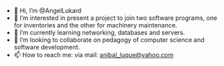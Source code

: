 - 👋 Hi, I’m @AngelLukard
- 👀 I’m interested in present a project to join two software programs, one for inventories and the other for machinery maintenance.
- 🌱 I’m currently learning networking, databases and servers.
- 💞️ I’m looking to collaborate on pedagogy of computer science and software development.
- 📫 How to reach me: via mail: anibal_luque@yahoo.com

<!---
AngelLukard/AngelLukard is a ✨ special ✨ repository because its `README.md` (this file) appears on your GitHub profile.
You can click the Preview link to take a look at your changes.
--->
